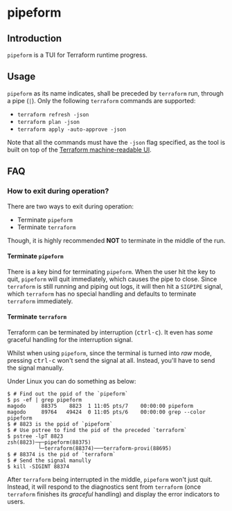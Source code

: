 # pipeform

## Introduction

`pipeform` is a TUI for Terraform runtime progress.

## Usage

`pipeform` as its name indicates, shall be preceded by `terraform` run, through a pipe (`|`). Only the following `terraform` commands are supported:

- `terraform refresh -json`
- `terraform plan -json`
- `terraform apply -auto-approve -json`

Note that all the commands must have the `-json` flag specified, as the tool is built on top of the [Terraform machine-readable UI](https://developer.hashicorp.com/terraform/internals/machine-readable-ui).

## FAQ

### How to exit during operation?

There are two ways to exit during operation:
- Terminate `pipeform`
- Terminate `terraform`

Though, it is highly recommended **NOT** to terminate in the middle of the run.

#### Terminate `pipeform`

There is a key bind for terminating `pipeform`. When the user hit the key to quit, `pipeform` will quit immediately, which causes the pipe to close. Since `terraform` is still running and piping out logs, it will then hit a `SIGPIPE` signal, which `terraform` has no special handling and defaults to terminate `terraform` immediately.

#### Terminate `terraform`

Terraform can be terminated by interruption (<kbd>ctrl-c</kbd>). It even has *some* graceful handling for the interruption signal.

Whilst when using `pipeform`, since the terminal is turned into *raw* mode, pressing <kbd>ctrl-c</kbd> won't send the signal at all. Instead, you'll have to send the signal manually.

Under Linux you can do something as below:

```
$ # Find out the ppid of the `pipeform`
$ ps -ef | grep pipeform
magodo     88375    8823  1 11:05 pts/7    00:00:00 pipeform
magodo     89764   49424  0 11:05 pts/6    00:00:00 grep --color pipeform
$ # 8823 is the ppid of `pipeform`
$ # Use pstree to find the pid of the preceded `terraform`
$ pstree -lpT 8823
zsh(8823)─┬─pipeform(88375)
          └─terraform(88374)───terraform-provi(88695)
$ # 88374 is the pid of `terraform`
$ # Send the signal manully
$ kill -SIGINT 88374
```

After `terraform` being interrupted in the middle, `pipeform` won't just quit. Instead, it will respond to the diagnostics sent from `terraform` (once `terraform` finishes its *graceful* handling) and display the error indicators to users.